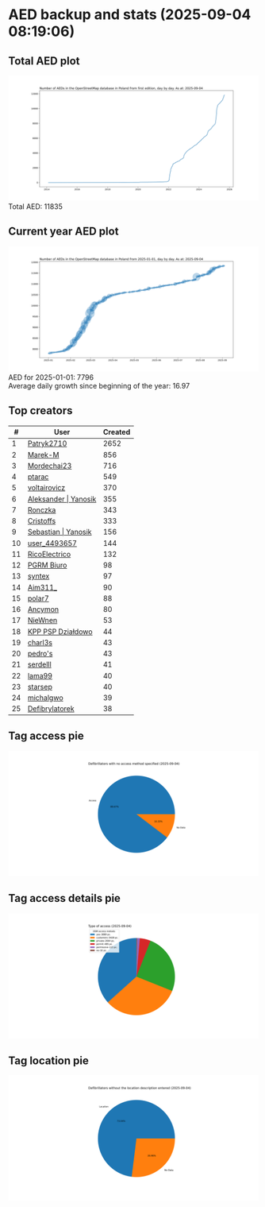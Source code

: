 # AED backup and stats (2025-09-04 08:19:06)


## Total AED plot
![](report_data/total_aed.svg)
Total AED: 11835

## Current year AED plot
![](report_data/current_year_aed.svg)\
AED for 2025-01-01: 7796\
Average daily growth since beginning of the year: 16.97

## Top creators
| # | User | Created |
| ------------- | ------------- | ------------- |
| 1 | [Patryk2710](<https://www.openstreetmap.org/user/Patryk2710>) | 2652 |
| 2 | [Marek-M](<https://www.openstreetmap.org/user/Marek-M>) | 856 |
| 3 | [Mordechai23](<https://www.openstreetmap.org/user/Mordechai23>) | 716 |
| 4 | [ptarac](<https://www.openstreetmap.org/user/ptarac>) | 549 |
| 5 | [voltairovicz](<https://www.openstreetmap.org/user/voltairovicz>) | 370 |
| 6 | [Aleksander &#124; Yanosik](<https://www.openstreetmap.org/user/Aleksander &#124; Yanosik>) | 355 |
| 7 | [Ronczka](<https://www.openstreetmap.org/user/Ronczka>) | 343 |
| 8 | [Cristoffs](<https://www.openstreetmap.org/user/Cristoffs>) | 333 |
| 9 | [Sebastian &#124; Yanosik](<https://www.openstreetmap.org/user/Sebastian &#124; Yanosik>) | 156 |
| 10 | [user_4493657](<https://www.openstreetmap.org/user/user_4493657>) | 144 |
| 11 | [RicoElectrico](<https://www.openstreetmap.org/user/RicoElectrico>) | 132 |
| 12 | [PGRM Biuro](<https://www.openstreetmap.org/user/PGRM Biuro>) | 98 |
| 13 | [syntex](<https://www.openstreetmap.org/user/syntex>) | 97 |
| 14 | [Aim311_](<https://www.openstreetmap.org/user/Aim311_>) | 90 |
| 15 | [polar7](<https://www.openstreetmap.org/user/polar7>) | 88 |
| 16 | [Ancymon](<https://www.openstreetmap.org/user/Ancymon>) | 80 |
| 17 | [NieWnen](<https://www.openstreetmap.org/user/NieWnen>) | 53 |
| 18 | [KPP PSP Działdowo](<https://www.openstreetmap.org/user/KPP PSP Działdowo>) | 44 |
| 19 | [charl3s](<https://www.openstreetmap.org/user/charl3s>) | 43 |
| 20 | [pedro's](<https://www.openstreetmap.org/user/pedro's>) | 43 |
| 21 | [serdelll](<https://www.openstreetmap.org/user/serdelll>) | 41 |
| 22 | [lama99](<https://www.openstreetmap.org/user/lama99>) | 40 |
| 23 | [starsep](<https://www.openstreetmap.org/user/starsep>) | 40 |
| 24 | [michalgwo](<https://www.openstreetmap.org/user/michalgwo>) | 39 |
| 25 | [Defibrylatorek](<https://www.openstreetmap.org/user/Defibrylatorek>) | 38 |

## Tag access pie
![](report_data/tag_access.svg)

## Tag access details pie
![](report_data/tag_access_details.svg)

## Tag location pie
![](report_data/tag_location.svg)

